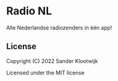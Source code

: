 # Radio NL

Alle Nederlandse radiozenders in één app!

## License

Copyright (C) 2022  Sander Klootwijk

Licensed under the MIT license
